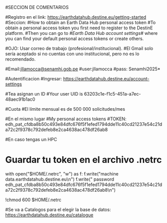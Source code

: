 #SECCION DE COMENTARIOS

#Registro en el link: https://earthdatahub.destine.eu/getting-started
#Seccion:
#How to obtain an Earth Data Hub personal access token
#To obtain a personal access token you first need to register to the DestinE platform.
#Then you can go to *#Earth Data Hub account settings#* where you can find your default personal access tokens or create others.

#OJO: Usar correo de trabajo (profesional/institucional).
#El Gmail solo sería aceptado si no cuentas con uno institucional, pero no es lo recomendado.

#Email:jllamocca@senamhi.gob.pe
#user:jllamocca
#pass: Senamhi2025*


#Autentificacion
#Ingresar: https://earthdatahub.destine.eu/account-settings

#Tea asignan un ID
#Your user UID is 63203c1e-f1c5-451a-a7ec-48aec91b1ac0

#Cuota
#El límite mensual es de 500 000 solicitudes/mes

#En el mismo lugar
#My personal access tokens
#TOKEN: edh_pat_cfdba8b50c493e84dfc676f5f1efed1794dde11c40cd21237e54c21da72c2f9378c792defeb8e2ca4638ac478df26ab8



#En caso tengas un HPC
# Guardar tu token en el archivo .netrc
with open("$HOME/.netrc", "w") as f:
    f.write("machine data.earthdatahub.destine.eu\n")
    f.write("  password edh_pat_cfdba8b50c493e84dfc676f5f1efed1794dde11c40cd21237e54c21da72c2f9378c792defeb8e2ca4638ac478df26ab8\n")

!chmod 600 $HOME/.netrc


#Se va a Catalogos para el elegir la base de datos: https://earthdatahub.destine.eu/catalogue
